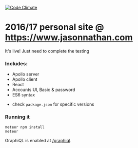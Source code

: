 [![Code Climate](https://codeclimate.com/github/jasonnathan/jasonnathan-react.com/badges/gpa.svg)](https://codeclimate.com/github/jasonnathan/jasonnathan-react.com)
# 2016/17 personal site @ https://www.jasonnathan.com
It's live! Just need to complete the testing

### Includes:
- Apollo server
- Apollo client
- React
- Accounts UI, Basic & password
- ES6 syntax
* check `package.json` for specific versions


### Running it
```
meteor npm install
meteor
```

GraphiQL is enabled at [/graphiql](http://localhost:3000/graphiql).
